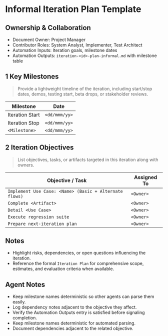 # Informal Iteration Plan Template

## Ownership & Collaboration

- Document Owner: Project Manager
- Contributor Roles: System Analyst, Implementer, Test Architect
- Automation Inputs: Iteration goals, milestone dates
- Automation Outputs: `iteration-<id>-plan-informal.md` with milestone table


## 1 Key Milestones

> Provide a lightweight timeline of the iteration, including start/stop dates, demos, testing start, beta drops, or stakeholder reviews.

| Milestone | Date |
| --- | --- |
| Iteration Start | `<dd/mmm/yy>` |
| Iteration Stop | `<dd/mmm/yy>` |
| `<Milestone>` | `<dd/mmm/yy>` |

## 2 Iteration Objectives

> List objectives, tasks, or artifacts targeted in this iteration along with owners.

| Objective / Task | Assigned To |
| --- | --- |
| `Implement Use Case: <Name> (Basic + Alternate flows)` | `<Owner>` |
| `Complete <Artifact>` | `<Owner>` |
| `Detail <Use Case>` | `<Owner>` |
| `Execute regression suite` | `<Owner>` |
| `Prepare next-iteration plan` | `<Owner>` |

## Notes

- Highlight risks, dependencies, or open questions influencing the iteration.
- Reference the formal `Iteration Plan` for comprehensive scope, estimates, and evaluation criteria when available.


## Agent Notes

- Keep milestone names deterministic so other agents can parse them easily.
- Log dependency notes adjacent to the objective they affect.
- Verify the Automation Outputs entry is satisfied before signaling completion.
- Keep milestone names deterministic for automated parsing.
- Document dependencies adjacent to the related objective.
